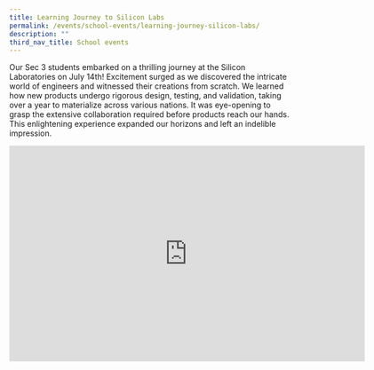 ```yaml
---
title: Learning Journey to Silicon Labs
permalink: /events/school-events/learning-journey-silicon-labs/
description: ""
third_nav_title: School events
---
```

Our Sec 3 students embarked on a thrilling journey at the Silicon Laboratories on July 14th! Excitement surged as we discovered the intricate world of engineers and witnessed their creations from scratch. We learned how new products undergo rigorous design, testing, and validation, taking over a year to materialize across various nations. It was eye-opening to grasp the extensive collaboration required before products reach our hands. This enlightening experience expanded our horizons and left an indelible impression. 
 

<iframe src="https://docs.google.com/presentation/d/e/2PACX-1vRgQpz19-Gqf58ghAZwC0uv7KkeIYFdhHAGONNBMaHLO9GacT5TQmWHD3GBLzGaMw/embed?start=true&amp;loop=true&amp;delayms=3000" frameborder="0" width="640" height="389" allowfullscreen="true"></iframe>